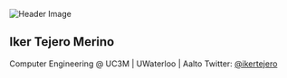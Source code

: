 ![Header Image](https://i.imgur.com/IY6kheb.png)
## Iker Tejero Merino

Computer Engineering @ UC3M | UWaterloo | Aalto
Twitter: [@ikertejero](https://twitter.com/ikertejero)
